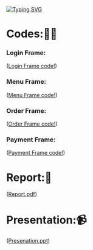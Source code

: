[![Typing SVG](https://readme-typing-svg.herokuapp.com?size=25&color=1A1AF7&lines=Restaurant+Management+System+🥘)](https://git.io/typing-svg)


# Codes:🧑‍💻

### Login Frame:
([Login Frame code!](https://github.com/AbhishekTungala/CSE310-Java-Project/blob/b6fbc64f63c2c7cbad793043c5a657ba8ff279bb/LoginFrame.java))

### Menu Frame:
([Menu Frame code!](https://github.com/AbhishekTungala/CSE310-Java-Project/blob/d5dcf44ee80037739fd00fce61098d46506d0a2e/MenuFrame.java))

### Order Frame:
([Order Frame code!](https://github.com/AbhishekTungala/CSE310-Java-Project/blob/d5dcf44ee80037739fd00fce61098d46506d0a2e/OrderFrame.java))

### Payment Frame:
([Payment Frame code!](https://github.com/AbhishekTungala/CSE310-Java-Project/blob/c0f7e4dab9d7bf8cbdfbdd26b2368d12dd7aba15/PaymentFrame.java))

# Report:📑
([Report.pdf](https://github.com/AbhishekTungala/CSE310-Java-Project/blob/e8b6734c7f5a4f99ad01a855a3340ef84036ac26/Restaurant%20Management%20System%20Report.pdf))

# Presentation:📹
([Presenation.ppt](https://github.com/AbhishekTungala/CSE310-Java-Project/blob/e8b6734c7f5a4f99ad01a855a3340ef84036ac26/Restaurant%20Management%20System%20Presentation.pptx))

